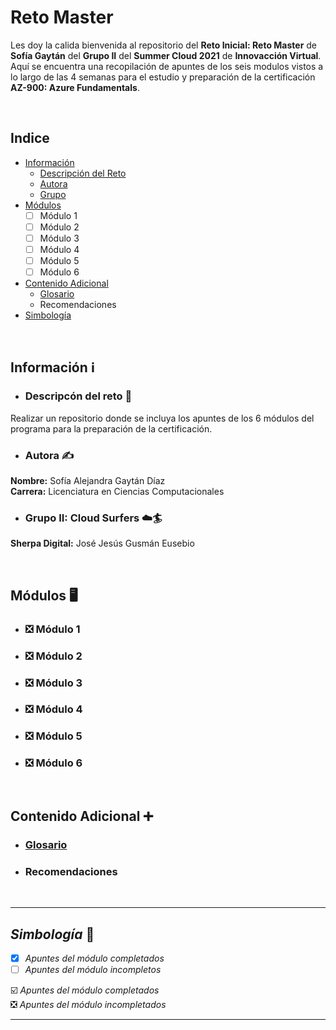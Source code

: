 # Reto Master
Les doy la calida bienvenida al repositorio del **Reto Inicial: Reto Master** de **Sofía Gaytán** del **Grupo II** del **Summer Cloud 2021** de **Innovacción Virtual**.
Aquí se encuentra una recopilación de apuntes de los seis modulos vistos a lo largo de las 4 semanas para el estudio y preparación de la certificación **AZ-900: Azure Fundamentals**.

&nbsp;

## Indice
- [Información](#informaci%C3%B3n)
    - [Descripción del Reto](#descripc%C3%B3n-del-reto-)
    - [Autora](#autora-%EF%B8%8F)
    - [Grupo](#grupo-ii-cloud-surfers-%EF%B8%8F)
- [Módulos](#m%C3%B3dulos)
    - [ ] Módulo 1
    - [ ] Módulo 2
    - [ ] Módulo 3
    - [ ] Módulo 4
    - [ ] Módulo 5
    - [ ] Módulo 6
- [Contenido Adicional](#contenido-adicional)
  - [Glosario](./ContenidoAdicional/Glosario.md)
  - Recomendaciones
- [Simbología](#simbolog%C3%ADa-)


&nbsp;

## Información ℹ️
- ### Descripcón del reto 📝
Realizar un repositorio donde se incluya los apuntes de los 6 módulos del programa para la preparación de la certificación.

- ### Autora ✍️
**Nombre:** Sofía Alejandra Gaytán Díaz  
**Carrera:** Licenciatura en Ciencias Computacionales

- ### Grupo II: Cloud Surfers ☁️🏄  
**Sherpa Digital:** José Jesús Gusmán Eusebio

&nbsp;

## Módulos 🖥️
- ### ❎ Módulo 1
- ### ❎ Módulo 2
- ### ❎ Módulo 3
- ### ❎ Módulo 4
- ### ❎ Módulo 5
- ### ❎ Módulo 6

&nbsp;

## Contenido Adicional ➕
- ### [Glosario](./ContenidoAdicional/Glosario.md)
- ### Recomendaciones

&nbsp;

---

## *Simbología* 📑

- [X] *Apuntes del módulo completados*
- [ ] *Apuntes del módulo incompletos*

☑️ *Apuntes del módulo completados*  
❎ *Apuntes del módulo incompletados*

---

&nbsp;
